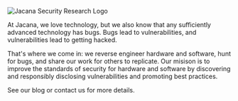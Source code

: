 ![Jacana Security Research Logo](images/jacana-bird-logo-darkbg.svg)

At Jacana, we love technology, but we also know that any sufficiently advanced technology has bugs. Bugs lead to vulnerabilities, and vulnerabilities lead to getting hacked.

That's where we come in: we reverse engineer hardware and software, hunt for bugs, and share our work for others to replicate. Our misison is to improve the standards of security for hardware and software by discovering and responsibly disclosing vulnerabilities and promoting best practices.

See our blog or contact us for more details.

